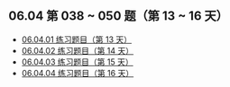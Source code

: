 ## 06.04 第 038 ~ 050 题（第 13 ~ 16 天）

- [06.04.01 练习题目（第 13 天）](https://github.com/datawhalechina/leetcode-notes/blob/main/docs/ch06/06.04/06.04.01-Exercises.md)
- [06.04.02 练习题目（第 14 天）](https://github.com/datawhalechina/leetcode-notes/blob/main/docs/ch06/06.04/06.04.02-Exercises.md)
- [06.04.03 练习题目（第 15 天）](https://github.com/datawhalechina/leetcode-notes/blob/main/docs/ch06/06.04/06.04.03-Exercises.md)
- [06.04.04 练习题目（第 16 天）](https://github.com/datawhalechina/leetcode-notes/blob/main/docs/ch06/06.04/06.04.04-Exercises.md)